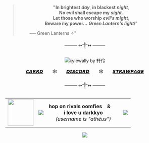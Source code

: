<div align="center">

> **"In brightest** ***__day__***, **in blackest** ***__night__***,   
> **No evil shall escape my** __***sight.***__   
> **Let those who worship** ***evil's might***,  
> **Beware my power...** ***Green Lantern's light!***"
>
> <p align="right">── Green Lanterns ✧" ⠀⠀⠀ ⠀ ⠀⠀ ⠀⠀⠀ ⠀⠀ ⠀⠀ ⠀⠀⠀ ⠀ ⠀⠀⠀ ⠀⠀ ⠀

<p align=center>──── ↭༒↭ ────</a> </p>
<p align="center">
  <img src="https://github.com/user-attachments/assets/1ee7eb6c-409d-40cb-9551-917354b4fa56"  alt="kylewally by 轩伶"/>


</p>
  <p align=center><a href=https://gotham.crd.co>𝘾𝘼𝙍𝙍𝘿</a> ㅤㅤ🕸️ㅤㅤ <a href=https://i.imgur.com/kch7cDj>𝘿𝙄𝙎𝘾𝙊𝙍𝘿</a> ㅤㅤ🕸️ㅤㅤ <a href=https://peer.straw.page>𝙎𝙏𝙍𝘼𝙒𝙋𝘼𝙂𝙀</a> </p>
<p align=center>──── ↭༒↭ ────</a> </p>
<table align="center">
  <tr>
           <td align="center" valign="middle">
<img width="81" height="85" src="https://github.com/user-attachments/assets/0bf9e472-9638-4a57-b7fe-ac33fcd1f89e" />
    </td>
    <td align="center" valign="middle">
      <img src="https://github.com/user-attachments/assets/37149114-1cd0-4a15-babe-b78f253de62f">
    </td>
    <td align="center" valign="middle" width="220">
      <b>hop on rivals oomfies⠀ &amp;⠀⠀  i love u darkkyo</b><br>
      <i>(username is "athéus")</i>
    </td>
    <td align="center" valign="middle">
      <img src="https://github.com/user-attachments/assets/c8957409-2a05-4937-870b-25ac350001fb">
    </td>
  </tr>
</table>
<p align="center">
</p>
<p align="center">
  <a href="https://github.com/kittinan/spotify-github-profile">
    <img src="https://spotify-github-profile.kittinanx.com/api/view?uid=xiodtyohsqxh1d8aejzoivtzz&cover_image=true&theme=novatorem&show_offline=false&background_color=121212&interchange=false&bar_color=53b14f&bar_color_cover=true">
  </a>
</p>
